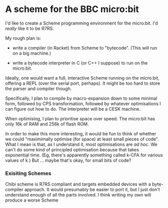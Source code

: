 # A scheme for the BBC micro:bit

I'd like to create a Scheme programming environment for the micro:bit. I'd
*really* like it to be R7RS. 

My rough plan is: 

- write a compiler (in Racket) from Scheme to "bytecode". (This will run on a big
  machine.)
  
- write a bytecode interpreter  in C (or C++ I suppose) to run on the micro:bit.

Ideally, one would want a full, interactive Scheme running on the micro:bit,
offering a REPL (over the serial port, perhaps). It might be too hard to store
the parser and compiler though. 

Specifically, I plan to compile by macro-expansion down to some minimal form,
followed by CPS transformation, followed by whatever optimisations I can figure
out how to do. The interpreter will be a CESK machine.

When optimising, I plan to prioritise space over speed. The micro:bit has only
16k of RAM and 256k of flash ROM.

In order to make this more interesting, it would be fun to think of whether we
could "maximimally optimise (for space) at least small pieces of code". What I
mean is that, as I understand it, most optimisations are *ad hoc*. We can't do
some kind of principled optimisation because that takes exponential time. (Eg,
there's apparently something called k-CFA for various values of k.) But
... maybe that's okay, for small bits of code?


### Exisiting Schemes

Chibi scheme is R7RS compliant and targets embedded devices with a byte-compiler
approach. It would presumably be easier to port it, but I just don't understand
enough of all the parts involved. I think writing my own will produce a worse
Scheme
